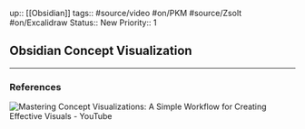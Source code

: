 up:: [[Obsidian]]
tags:: #source/video #on/PKM #source/Zsolt #on/Excalidraw
Status:: New
Priority:: 1

## Obsidian Concept Visualization



---

### References

![Mastering Concept Visualizations: A Simple Workflow for Creating Effective Visuals - YouTube](https://www.youtube.com/watch?v=MTdbhePtCco)
